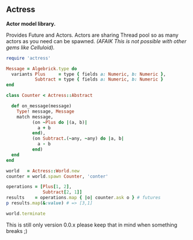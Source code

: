 ## Actress

**Actor model library.**

Provides Future and Actors. Actors are sharing Thread pool so
as many actors as you need can be spawned.
_(AFAIK This is not possible with other gems like Celluloid)._

```ruby
require 'actress'

Message = Algebrick.type do
  variants Plus     = type { fields a: Numeric, b: Numeric },
           Subtract = type { fields a: Numeric, b: Numeric }
end

class Counter < Actress::Abstract

  def on_message(message)
    Type! message, Message
    match message,
          (on ~Plus do |(a, b)|
            a + b
          end),
          (on Subtract.(~any, ~any) do |a, b|
            a - b
          end)
  end
end

world   = Actress::World.new
counter = world.spawn Counter, 'conter'

operations = [Plus[1, 2],
              Subtract[2, 1]]
results    = operations.map { |o| counter.ask o } # futures
p results.map(&:value) # => [3,1]

world.terminate
```

This is still only version 0.0.x please keep that in mind when something breaks ;)
